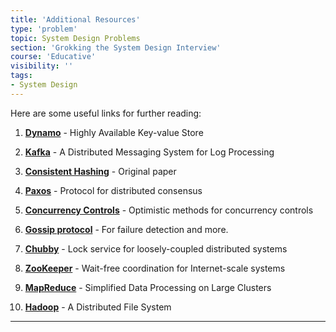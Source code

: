 ```yaml
---
title: 'Additional Resources'
type: 'problem'
topic: System Design Problems
section: 'Grokking the System Design Interview'
course: 'Educative'
visibility: ''
tags:
- System Design
---
```

Here are some useful links for further reading:

1. [**Dynamo**](https://www.allthingsdistributed.com/files/amazon-dynamo-sosp2007.pdf) - Highly Available Key-value Store

2. [**Kafka**](http://notes.stephenholiday.com/Kafka.pdf) - A Distributed Messaging System for Log Processing

3. [**Consistent Hashing**](https://www.akamai.com/es/es/multimedia/documents/technical-publication/consistent-hashing-and-random-trees-distributed-caching-protocols-for-relieving-hot-spots-on-the-world-wide-web-technical-publication.pdf) - Original paper

4. [**Paxos**](https://www.microsoft.com/en-us/research/uploads/prod/2016/12/paxos-simple-Copy.pdf) - Protocol for distributed consensus

5. [**Concurrency Controls**](http://sites.fas.harvard.edu/~cs265/papers/kung-1981.pdf) - Optimistic methods for concurrency controls

6. [**Gossip protocol**](http://highscalability.com/blog/2011/11/14/using-gossip-protocols-for-failure-detection-monitoring-mess.html) - For failure detection and more.

7. [**Chubby**](http://static.googleusercontent.com/media/research.google.com/en/us/archive/chubby-osdi06.pdf) - Lock service for loosely-coupled distributed systems

8. [**ZooKeeper**](https://www.usenix.org/legacy/event/usenix10/tech/full_papers/Hunt.pdf) - Wait-free coordination for Internet-scale systems

9. [**MapReduce**](https://static.googleusercontent.com/media/research.google.com/en//archive/mapreduce-osdi04.pdf) - Simplified Data Processing on Large Clusters

10. [**Hadoop**](https://storageconference.us/2010/Papers/MSST/Shvachko.pdf) - A Distributed File System

---
